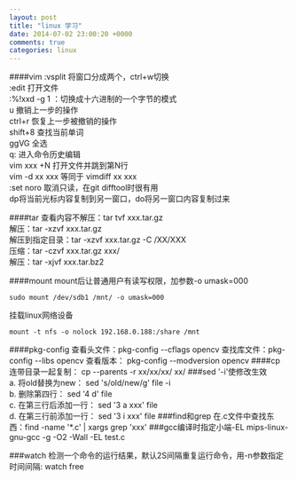```yaml
---
layout: post
title: "linux 学习"
date: 2014-07-02 23:00:20 +0000
comments: true
categories: linux
---
```


####vim
:vsplit 将窗口分成两个，ctrl+w切换  
:edit 打开文件  
:%!xxd -g 1 ：切换成十六进制的一个字节的模式    
u 撤销上一步的操作  
ctrl+r 恢复上一步被撤销的操作   
shift+8 查找当前单词    
ggVG 全选   
q: 进入命令历史编辑     
vim xxx +N  打开文件并跳到第N行    
vim -d xx xxx 等同于 vimdiff xx xxx     
:set noro   取消只读，在git difftool时很有用    
dp将当前光标内容复制到另一窗口，do将另一窗口内容复制过来    

####tar
查看内容不解压：tar tvf xxx.tar.gz  
解压：tar -xzvf xxx.tar.gz  
解压到指定目录：tar -xzvf xxx.tar.gz -C /XX/XXX     
压缩：tar -czvf xxx.tar.gz xxx/     
解压：tar -xjvf xxx.tar.bz2 

####mount
mount后让普通用户有读写权限，加参数-o umask=000

    sudo mount /dev/sdb1 /mnt/ -o umask=000

挂载linux网络设备

    mount -t nfs -o nolock 192.168.0.188:/share /mnt
####pkg-config
    查看头文件：pkg-config --cflags opencv
    查找库文件：pkg-config --libs opencv
    查看版本： pkg-config --modversion opencv
####cp
连带目录一起复制： cp --parents -r xx/xx/xx/ xx/
###sed
'-i'使修改生效  
a. 将old替换为new： sed 's/old/new/g' file -i  
b. 删除第四行： sed '4 d' file  
c. 在第三行后添加一行： sed '3 a xxx' file  
d. 在第三行前添加一行： sed '3 i xxx' file
###find和grep
在.c文件中查找东西：find -name '*.c' | xargs grep 'xxx'
###gcc编译时指定小端-EL
mips-linux-gnu-gcc -g -O2 -Wall -EL test.c

###watch
检测一个命令的运行结果，默认2S间隔重复运行命令，用-n参数指定时间间隔: watch
free
